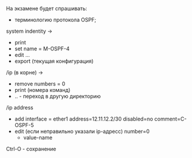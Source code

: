 На экзамене будет спрашивать: 
* терминологию протокола OSPF;

system indentity -> 
* print
* set name = M-OSPF-4
* edit ...
* export (текущая конфигурация)




 /ip (в корне) ->
 * remove numbers = 0
 * print (номера команд)
 * .. - переход в другую директорию
 
 /ip address
 * add interface = ether1 address=12.11.12.2/30 disabled=no comment=C-OSPF-5
 * edit (если неправильно указали ip-адресс) number=0
    * value-name
 
 Ctrl-O - сохранение
    
 